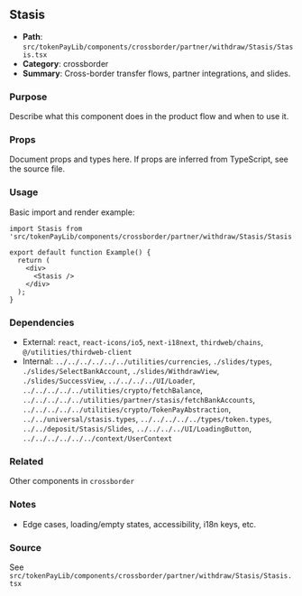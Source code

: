 ## Stasis

- **Path**: `src/tokenPayLib/components/crossborder/partner/withdraw/Stasis/Stasis.tsx`
- **Category**: crossborder
- **Summary**: Cross-border transfer flows, partner integrations, and slides.

### Purpose
Describe what this component does in the product flow and when to use it.

### Props
Document props and types here. If props are inferred from TypeScript, see the source file.

### Usage
Basic import and render example:


```tsx
import Stasis from 'src/tokenPayLib/components/crossborder/partner/withdraw/Stasis/Stasis';

export default function Example() {
  return (
    <div>
      <Stasis />
    </div>
  );
}

```

### Dependencies
- External: `react`, `react-icons/io5`, `next-i18next`, `thirdweb/chains`, `@/utilities/thirdweb-client`
- Internal: `../../../../../../utilities/currencies`, `./slides/types`, `./slides/SelectBankAccount`, `./slides/WithdrawView`, `./slides/SuccessView`, `../../../../UI/Loader`, `../../../../../utilities/crypto/fetchBalance`, `../../../../../utilities/partner/stasis/fetchBankAccounts`, `../../../../../utilities/crypto/TokenPayAbstraction`, `../../universal/stasis.types`, `../../../../../types/token.types`, `../../deposit/Stasis/Slides`, `../../../../UI/LoadingButton`, `../../../../../../context/UserContext`

### Related
Other components in `crossborder`

### Notes
- Edge cases, loading/empty states, accessibility, i18n keys, etc.

### Source
See `src/tokenPayLib/components/crossborder/partner/withdraw/Stasis/Stasis.tsx`
